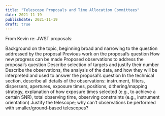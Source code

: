 ```yaml
---
title: "Telescope Proposals and Time Allocation Committees"
date: 2021-11-19
publishdate: 2021-11-19
draft: true
---
```




From Kevin re: JWST proposals:

Background on the topic, beginning broad and narrowing to the question addressed by the proposal
Previous work on the proposal’s question
How new progress can be made
Proposed observations to address the proposal’s question
Describe selection of targets and justify their number
Describe the observations, the analysis of the data, and how they will be interpreted and used to answer the proposal’s question
In the technical section, describe all details of the observations: instrument, filters, dispersers, apertures, exposure times, positions, dithering/mapping strategy, explanation of how exposure times selected (e.g., to achieve a certain SNR), total observing time, observing constraints (e.g., instrument orientation)
Justify the telescope; why can’t observations be performed with smaller/ground-based telescopes? 


